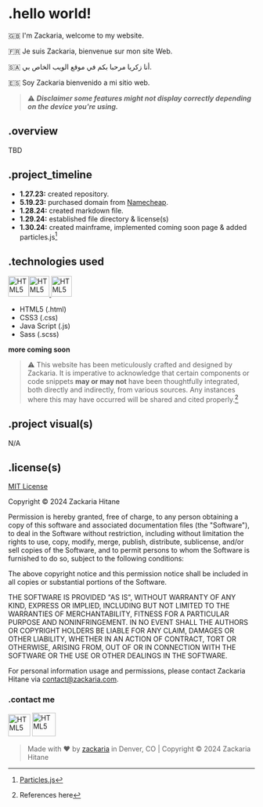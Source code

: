 # .hello world!

:uk: I'm Zackaria, welcome to my website.

:fr: Je suis Zackaria, bienvenue sur mon site Web.
 
:saudi_arabia: أنا زكريا مرحبا بكم في موقع الويب الخاص بي.

:es: Soy Zackaria bienvenido a mi sitio web.

> :warning: ***Disclaimer some features might not display correctly depending on the device you're using.***

## .overview

TBD

## .project_timeline
* **1.27.23:** created repository.
* **5.19.23:** purchased domain from [Namecheap](https://www.namecheap.com/).
* **1.28.24:** created markdown file.
* **1.29.24:** established file directory & license(s)
* **1.30.24:** created mainframe, implemented coming soon page & added particles.js[^1]

## .technologies used
<a href="https://en.wikipedia.org/wiki/HTML"><img src="https://cdn.iconscout.com/icon/free/png-256/free-html5-40-1175193.png" alt="HTML5" style="width:42px"></a><a href="https://en.wikipedia.org/wiki/CSS"><img src="https://cdn.iconscout.com/icon/free/png-256/free-css-alt-3628710-3029935.png" alt="HTML5" style="width:42px"> <a href="https://en.wikipedia.org/wiki/JavaScript"><img src="https://cdn.iconscout.com/icon/free/png-256/free-javascript-23-1174949.png" alt="HTML5" style="width:42px;"></a> 

* HTML5 (.html)
* CSS3 (.css)
* Java Script (.js)
* Sass (.scss)

**more coming soon**


> ⚠️ This website has been meticulously crafted and designed by Zackaria. It is imperative to acknowledge that certain components or code snippets **may or may not** have been thoughtfully integrated, both directly and indirectly, from various sources. Any instances where this may have occurred will be shared and cited properly.[^2]

## .project visual(s)

N/A

## .license(s)

[MIT License](https://opensource.org/license/mit/)

Copyright © 2024 Zackaria Hitane

Permission is hereby granted, free of charge, to any person obtaining a copy of this software and associated documentation files (the "Software"), to deal in the Software without restriction, including without limitation the rights to use, copy, modify, merge, publish, distribute, sublicense, and/or sell copies of the Software, and to permit persons to whom the Software is furnished to do so, subject to the following conditions:

The above copyright notice and this permission notice shall be included in all copies or substantial portions of the Software.

THE SOFTWARE IS PROVIDED "AS IS", WITHOUT WARRANTY OF ANY KIND, EXPRESS OR IMPLIED, INCLUDING BUT NOT LIMITED TO THE WARRANTIES OF MERCHANTABILITY, FITNESS FOR A PARTICULAR PURPOSE AND NONINFRINGEMENT. IN NO EVENT SHALL THE AUTHORS OR COPYRIGHT HOLDERS BE LIABLE FOR ANY CLAIM, DAMAGES OR OTHER LIABILITY, WHETHER IN AN ACTION OF CONTRACT, TORT OR OTHERWISE, ARISING FROM, OUT OF OR IN CONNECTION WITH THE SOFTWARE OR THE USE OR OTHER DEALINGS IN THE SOFTWARE.

For personal information usage and permissions, please contact Zackaria Hitane via contact@zackaria.com.


### .contact me  

<a href="https://www.linkedin.com/in/linkwithzackaria/"><img src="https://cdn-icons-png.flaticon.com/256/174/174857.png" alt="HTML5" style="width:45px"></a> <a href="www.instagram.com/zackariaposts/"><img src="https://freeiconshop.com/wp-content/uploads/edd/instagram-new-color-flat.png" alt="HTML5" style="width:48px"></a>

> Made with ❤️ by [zackaria](www.zackaria.com) in Denver, CO | Copyright © 2024 Zackaria Hitane

[^1]: [Particles.js](https://github.com/VincentGarreau/particles.js) 
[^2]: References here